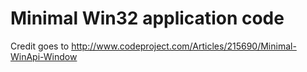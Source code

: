 # Minimal Win32 application code
Credit goes to http://www.codeproject.com/Articles/215690/Minimal-WinApi-Window